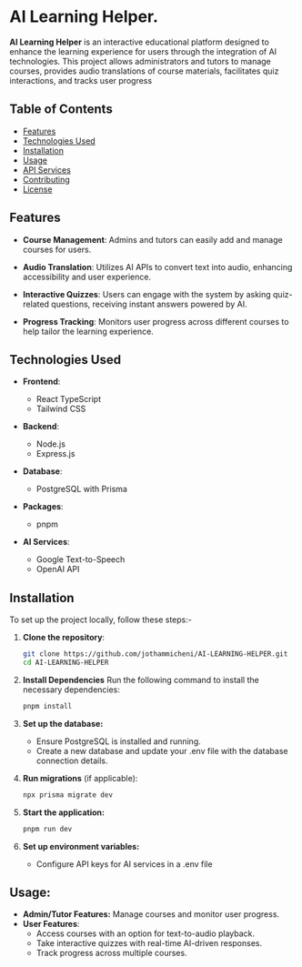 # AI Learning Helper.

**AI Learning Helper** is an interactive educational platform designed to enhance the learning experience for users through the integration of AI technologies. This project allows administrators and tutors to manage courses, provides audio translations of course materials, facilitates quiz interactions, and tracks user progress

## Table of Contents

- [Features](#features)
- [Technologies Used](#technologies-used)
- [Installation](#installation)
- [Usage](#usage)
- [API Services](#api-services)
- [Contributing](#contributing)
- [License](#license)

## Features

- **Course Management**: Admins and tutors can easily add and manage courses for users.
  
- **Audio Translation**: Utilizes AI APIs to convert text into audio, enhancing accessibility and user experience.
  
- **Interactive Quizzes**: Users can engage with the system by asking quiz-related questions, receiving instant answers powered by AI.
  
- **Progress Tracking**: Monitors user progress across different courses to help tailor the learning experience.

## Technologies Used

- **Frontend**: 
  - React TypeScript
  - Tailwind CSS
  
- **Backend**: 
  - Node.js
  - Express.js
  
- **Database**: 
  - PostgreSQL with Prisma
  
- **Packages**: 
  - pnpm
  
- **AI Services**:
  - Google Text-to-Speech
  - OpenAI API

## Installation

To set up the project locally, follow these steps:-

1. **Clone the repository**:
   ```bash
   git clone https://github.com/jothammicheni/AI-LEARNING-HELPER.git
   cd AI-LEARNING-HELPER
2. **Install Dependencies**
   Run the following command to install the necessary dependencies:

   ```bash
   pnpm install
3. **Set up the database:**
   - Ensure PostgreSQL is installed and running.
   - Create a new database and update your .env file with the database connection details.
4. **Run migrations** (if applicable):
   ```bash
   npx prisma migrate dev
5. **Start the application:**
    ```bash
    pnpm run dev
6. **Set up environment variables:**
   - Configure API keys for AI services in a .env file

## Usage:

  - **Admin/Tutor Features:** Manage courses and monitor user progress.
  - **User Features**:
     - Access courses with an option for text-to-audio playback.
     - Take interactive quizzes with real-time AI-driven responses.
     - Track progress across multiple courses.
  
